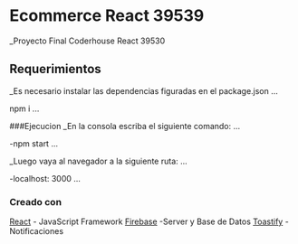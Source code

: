 # Ecommerce React 39539

_Proyecto Final Coderhouse React 39530

## Requerimientos

_Es necesario instalar las dependencias figuradas en el package.json
...

npm i
...

###Ejecucion 
_En la consola escriba el siguiente comando:
...

-npm start
...

_Luego vaya al navegador a la siguiente ruta:
...

-localhost: 3000
...

### Creado con
[React](htpps://reactjs.org/) - JavaScript Framework
[Firebase](htpps://firebase.google.com/?hl=es-419) -Server y Base de Datos
[Toastify](htpps://fkhadra.github.io/react-toastify/introduction/) - Notificaciones